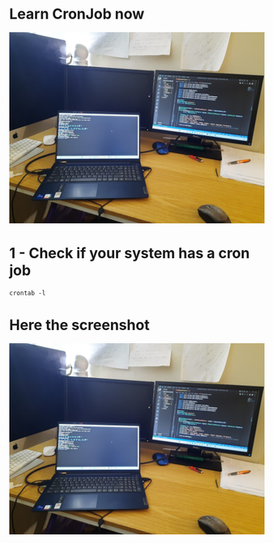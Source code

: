 # Learn CronJob now 
![Let code](https://github.com/Keita-enterprise/cronjob/blob/master/Cover.jpg)
# 1 - Check if your system has a cron job 
    crontab -l 
# Here the screenshot 
![Let code](https://github.com/Keita-enterprise/cronjob/blob/master/Cover.jpg)
